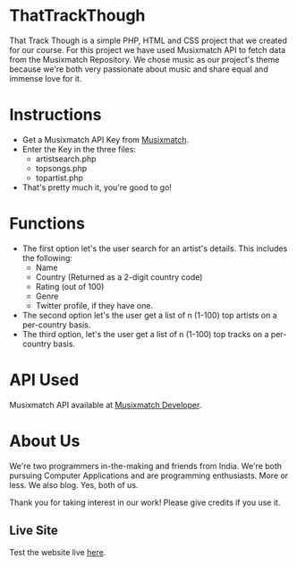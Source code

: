 # ThatTrackThough

That Track Though is a simple PHP, HTML and CSS project that we created for our course. For this project we have used Musixmatch API to fetch data from the Musixmatch Repository. We chose music as our project's theme because we're both very passionate about music and share equal and immense love for it.

# Instructions

* Get a Musixmatch API Key from [Musixmatch](https://developer.musixmatch.com).
* Enter the Key in the three files:
  * artistsearch.php
  * topsongs.php
  * topartist.php
* That's pretty much it, you're good to go!

# Functions

* The first option let's the user search for an artist's details. This includes the following:
  * Name
  * Country (Returned as a 2-digit country code)
  * Rating (out of 100)
  * Genre
  * Twitter profile, if they have one.
* The second option let's the user get a list of n (1-100) top artists on a per-country basis.
* The third option, let's the user get a list of n (1-100) top tracks on a per-country basis.

# API Used

Musixmatch API available at [Musixmatch Developer](https://developer.musixmatch.com).

# About Us

We're two programmers in-the-making and friends from India. We're both pursuing Computer Applications and are programming enthusiasts. More or less. We also blog. Yes, both of us.

Thank you for taking interest in our work! Please give credits if you use it.

## Live Site

Test the website live [here](http://vinayak.16mb.com/thattrackthough.php).
